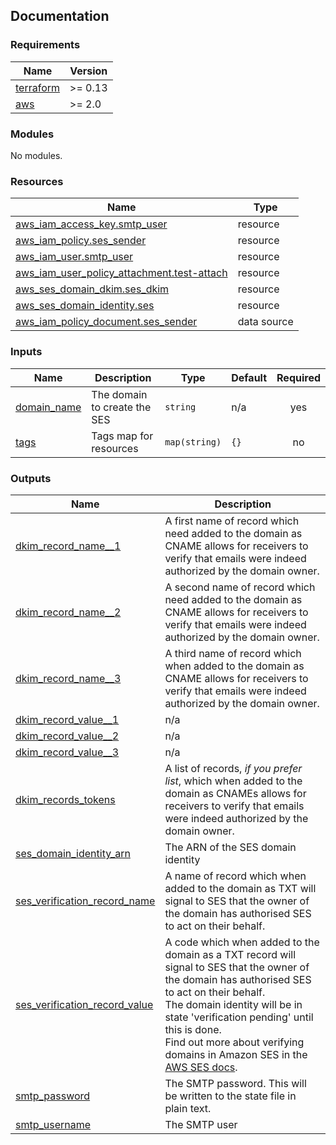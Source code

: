 <!-- BEGIN_TF_DOCS -->
## Documentation


### Requirements

| Name | Version |
|------|---------|
| <a name="requirement_terraform"></a> [terraform](#requirement\_terraform) | >= 0.13 |
| <a name="requirement_aws"></a> [aws](#requirement\_aws) | >= 2.0 |

### Modules

No modules.

### Resources

| Name | Type |
|------|------|
| [aws_iam_access_key.smtp_user](https://registry.terraform.io/providers/hashicorp/aws/latest/docs/resources/iam_access_key) | resource |
| [aws_iam_policy.ses_sender](https://registry.terraform.io/providers/hashicorp/aws/latest/docs/resources/iam_policy) | resource |
| [aws_iam_user.smtp_user](https://registry.terraform.io/providers/hashicorp/aws/latest/docs/resources/iam_user) | resource |
| [aws_iam_user_policy_attachment.test-attach](https://registry.terraform.io/providers/hashicorp/aws/latest/docs/resources/iam_user_policy_attachment) | resource |
| [aws_ses_domain_dkim.ses_dkim](https://registry.terraform.io/providers/hashicorp/aws/latest/docs/resources/ses_domain_dkim) | resource |
| [aws_ses_domain_identity.ses](https://registry.terraform.io/providers/hashicorp/aws/latest/docs/resources/ses_domain_identity) | resource |
| [aws_iam_policy_document.ses_sender](https://registry.terraform.io/providers/hashicorp/aws/latest/docs/data-sources/iam_policy_document) | data source |

### Inputs

| Name | Description | Type | Default | Required |
|------|-------------|------|---------|:--------:|
| <a name="input_domain_name"></a> [domain\_name](#input\_domain\_name) | The domain to create the SES | `string` | n/a | yes |
| <a name="input_tags"></a> [tags](#input\_tags) | Tags map for resources | `map(string)` | `{}` | no |

### Outputs

| Name | Description |
|------|-------------|
| <a name="output_dkim_record_name__1"></a> [dkim\_record\_name\_\_1](#output\_dkim\_record\_name\_\_1) | A first name of record which need added to the domain as CNAME allows for receivers to verify that emails were indeed authorized by the domain owner. |
| <a name="output_dkim_record_name__2"></a> [dkim\_record\_name\_\_2](#output\_dkim\_record\_name\_\_2) | A second name of record which need added to the domain as CNAME allows for receivers to verify that emails were indeed authorized by the domain owner. |
| <a name="output_dkim_record_name__3"></a> [dkim\_record\_name\_\_3](#output\_dkim\_record\_name\_\_3) | A third name of record which when added to the domain as CNAME allows for receivers to verify that emails were indeed authorized by the domain owner. |
| <a name="output_dkim_record_value__1"></a> [dkim\_record\_value\_\_1](#output\_dkim\_record\_value\_\_1) | n/a |
| <a name="output_dkim_record_value__2"></a> [dkim\_record\_value\_\_2](#output\_dkim\_record\_value\_\_2) | n/a |
| <a name="output_dkim_record_value__3"></a> [dkim\_record\_value\_\_3](#output\_dkim\_record\_value\_\_3) | n/a |
| <a name="output_dkim_records_tokens"></a> [dkim\_records\_tokens](#output\_dkim\_records\_tokens) | A list of records, *if you prefer list*, which when added to the domain as CNAMEs allows for receivers to verify that emails were indeed authorized by the domain owner. |
| <a name="output_ses_domain_identity_arn"></a> [ses\_domain\_identity\_arn](#output\_ses\_domain\_identity\_arn) | The ARN of the SES domain identity |
| <a name="output_ses_verification_record_name"></a> [ses\_verification\_record\_name](#output\_ses\_verification\_record\_name) | A name of record which when added to the domain as TXT will signal to SES that the owner of the domain has authorised SES to act on their behalf. |
| <a name="output_ses_verification_record_value"></a> [ses\_verification\_record\_value](#output\_ses\_verification\_record\_value) | A code which when added to the domain as a TXT record will signal to SES that the owner of the domain has authorised SES to act on their behalf.<br>The domain identity will be in state 'verification pending' until this is done.<br>Find out more about verifying domains in Amazon SES in the [AWS SES docs](https://docs.aws.amazon.com/ses/latest/dg/creating-identities.html). |
| <a name="output_smtp_password"></a> [smtp\_password](#output\_smtp\_password) | The SMTP password. This will be written to the state file in plain text. |
| <a name="output_smtp_username"></a> [smtp\_username](#output\_smtp\_username) | The SMTP user |

<!-- END_TF_DOCS -->